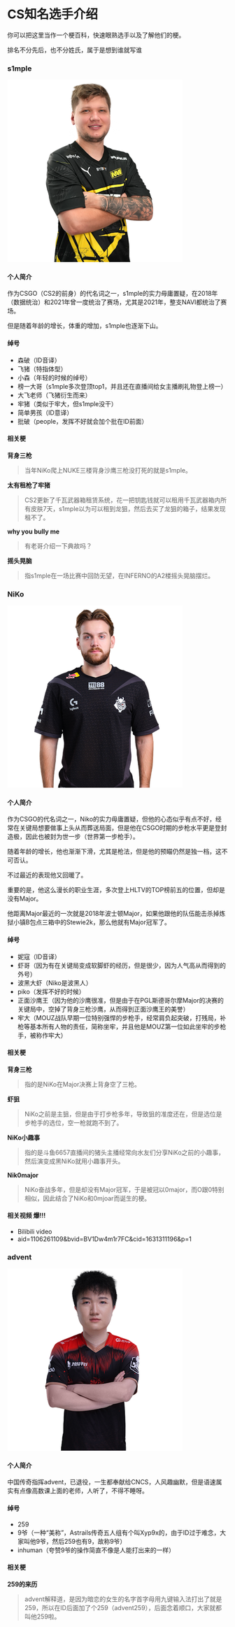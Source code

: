 # CS知名选手介绍

你可以把这里当作一个梗百科，快速眼熟选手以及了解他们的梗。

排名不分先后，也不分姓氏，属于是想到谁就写谁

### s1mple

![](players/s1mple.png 's1mple')

<!-- tabs:start -->

#### **个人简介**

作为CSGO（CS2的前身）的代名词之一，s1mple的实力毋庸置疑，在2018年（数据统治）和2021年曾一度统治了赛场，尤其是2021年，整支NAVI都统治了赛场。

但是随着年龄的增长，体重的增加，s1mple也逐渐下山。

#### **绰号**

+ 森破（ID音译）
+ 飞猪（特指体型）
+ 小森（年轻的时候的绰号）
+ 榜一大哥（s1mple多次登顶top1，并且还在直播间给女主播刷礼物登上榜一）
+ 大飞老师（飞猪衍生而来）
+ 牢猪（类似于牢大，但s1mple没干）
+ 简单男孩（ID意译）
+ 批破（people，发挥不好就会加个批在ID前面）

#### **相关梗**

**背身三枪**
> 当年NiKo爬上NUKE三楼背身沙鹰三枪没打死的就是s1mple。

**太有租枪了牢猪**
> CS2更新了千瓦武器箱租赁系统，花一把钥匙钱就可以租用千瓦武器箱内所有皮肤7天，s1mple以为可以租到龙狙，然后去买了龙狙的箱子，结果发现租不了。

**why you bully me**
> 有老哥介绍一下典故吗？

**摇头晃脑**
> 指s1mple在一场比赛中回防无望，在INFERNO的A2楼摇头晃脑摆烂。

<!-- tabs:end -->

### NiKo

![](players/NiKo.png 'NiKo')

<!-- tabs:start -->

#### **个人简介**

作为CSGO的代名词之一，Niko的实力毋庸置疑，但他的心态似乎有点不好，经常在关键局想要做事上头从而葬送局面，但是他在CSGO时期的步枪水平更是登封造极，因此也被封为世一步（世界第一步枪手）。

随着年龄的增长，他也渐渐下滑，尤其是枪法，但是他的预瞄仍然是独一档，这不可否认。

不过最近的表现他又回暖了。

重要的是，他这么漫长的职业生涯，多次登上HLTV的TOP榜前五的位置，但却是没有Major。

他距离Major最近的一次就是2018年波士顿Major，如果他跟他的队伍能击杀掉炼狱小镇B包点三箱中的Stewie2k，那么他就有Major冠军了。

#### **绰号**

+ 妮寇（ID音译）
+ 虾哥（因为有在关键局变成软脚虾的经历，但是很少，因为人气高从而得到的外号）
+ 波黑大虾（Niko是波黑人）
+ piko（发挥不好的时候）
+ 正面沙鹰王（因为他的沙鹰很准，但是由于在PGL斯德哥尔摩Major的决赛的关键局中，空掉了背身三枪沙鹰，从而得到正面沙鹰王的美誉）
+ 牢大（MOUZ战队早期一位特别强悍的步枪手，经常肩负起突破，打残局，补枪等基本所有人物的责任，简称坐牢，并且他是MOUZ第一位如此坐牢的步枪手，被称作牢大）

#### **相关梗**

**背身三枪**
> 指的是NiKo在Major决赛上背身空了三枪。

**虾狙**
> NiKo之前是主狙，但是由于打步枪多年，导致狙的准度还在，但是选位是步枪手的选位，空一枪就跑不到了。

**NiKo小趣事**
> 指的是斗鱼6657直播间的猪头主播经常向水友们分享NiKo之前的小趣事，然后演变成黑NiKo就用小趣事开头。

**Nik0major**
> NiKo奋战多年，但是却没有Major冠军，于是被冠以0major，而O跟0特别相似，因此结合了NiKo和0mjoar而诞生的梗。

#### **相关视频 <span class="tab-badge">爆!!!</span>**

- Bilibili video
- aid=1106261109&bvid=BV1Dw4m1r7FC&cid=1631311196&p=1

<!-- tabs:end -->

### advent

![](players/advent.png 'advent')

<!-- tabs:start -->

#### **个人简介**

中国传奇指挥advent，已退役，一生都奉献给CNCS，人风趣幽默，但是语速属实有点像高数课上面的老师，人听了，不得不睡呀。

#### **绰号**

+ 259
+ 9爷（一种“美称”，Astrails传奇五人组有个叫Xyp9x的，由于ID过于难念，大家叫他9爷，然后259也有9，故称9爷）
+ inhuman（夸赞9爷的操作简直不像是人能打出来的一样）

#### **相关梗**

**259的来历**
> advent解释道，是因为暗恋的女生的名字首字母用九键输入法打出了就是259，所以在ID后面加了个259（advent259），后面念着顺口，大家就都叫他259啦。

<!-- tabs:end -->